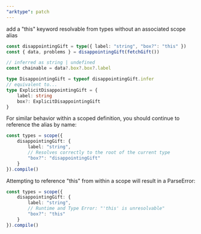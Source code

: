```yaml
---
"arktype": patch
---
```


add a "this" keyword resolvable from types without an associated scope alias

```ts
const disappointingGift = type({ label: "string", "box?": "this" })
const { data, problems } = disappointingGift(fetchGift())

// inferred as string | undefined
const chainable = data?.box?.box?.label

type DisappointingGift = typeof disappointingGift.infer
// equivalent to...
type ExplicitDisappointingGift = {
	label: string
	box?: ExplicitDisappointingGift
}
```

For similar behavior within a scoped definition, you should continue to reference the alias by name:

```ts
const types = scope({
	disappointingGift: {
		label: "string",
		// Resolves correctly to the root of the current type
		"box?": "disappointingGift"
	}
}).compile()
```

Attempting to reference "this" from within a scope will result in a ParseError:

```ts
const types = scope({
	disappointingGift: {
		label: "string",
		// Runtime and Type Error: "'this' is unresolvable"
		"box?": "this"
	}
}).compile()
```
